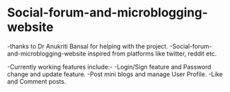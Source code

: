 # Social-forum-and-microblogging-website
-thanks to Dr Anukriti Bansal for helping with the project.
-Social-forum-and-microblogging-website inspired from platforms like twitter, reddit etc.


-Currently working features include:-
-Login/Sign feature and Password change and update feature.
-Post mini blogs and manage User Profile.
-Like and Comment posts.
